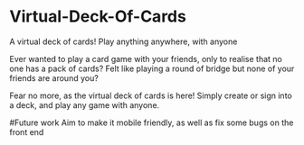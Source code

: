 # Virtual-Deck-Of-Cards
A virtual deck of cards! Play anything anywhere, with anyone

Ever wanted to play a card game with your friends, only to realise that no one has a pack of cards?
Felt like playing a round of bridge but none of your friends are around you?

Fear no more, as the virtual deck of cards is here! Simply create or sign into a deck, and play any game with anyone.

#Future work
Aim to make it mobile friendly, as well as fix some bugs on the front end
